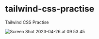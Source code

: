 # tailwind-css-practise

Tailwind CSS Practise

![Screen Shot 2023-04-26 at 09 53 45](https://user-images.githubusercontent.com/97748602/234454634-f42a0551-aa00-4500-9653-ee55b632f1ab.png)
